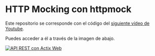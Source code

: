 # HTTP Mocking con httpmock

Este repositorio se corresponde con el código del [siguiente vídeo de Youtube](https://www.youtube.com/watch?v=Tq03a6xMz3I). 


Puedes acceder a él a través de la imagen de abajo.

[![API REST con Actix Web](https://img.youtube.com/vi/Tq03a6xMz3I/0.jpg)](https://www.youtube.com/watch?v=Tq03a6xMz3I)
